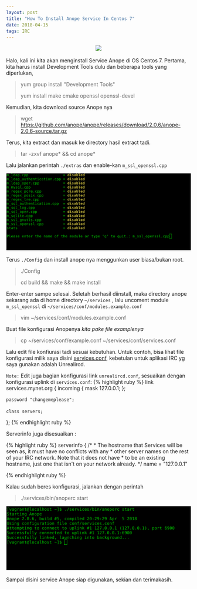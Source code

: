 ```yaml
---
layout: post
title: "How To Install Anope Service In Centos 7"
date: 2018-04-15
tags: IRC
---
```

<div align="center">
    <img src="http://www.anope.org/cpanel/static/logo.png">
</div>

Halo, kali ini kita akan menginstall Service Anope di OS Centos 7.
Pertama, kita harus install Development Tools dulu dan beberapa tools yang diperlukan, 
> yum group install "Development Tools"
> 
> yum install make cmake openssl openssl-devel 

Kemudian, kita download source Anope nya 

> wget https://github.com/anope/anope/releases/download/2.0.6/anope-2.0.6-source.tar.gz

Terus, kita extract dan masuk ke directory hasil extract tadi.
> tar -zxvf anope* && cd anope*

Lalu jalankan perintah `./extras` dan enable-kan `m_ssl_openssl.cpp` 
<div align="center">
    <img src="https://raw.githubusercontent.com/havidzc0de/havidzc0de.github.io/master/assets/images/m_ssl_openssl.cpp.png">
</div>


Terus `./Config` dan install anope nya menggunkan user biasa/bukan root.
> ./Config
> 
> cd build && make && make install

Enter-enter sampe selesai.
Seletah berhasil diinstall, maka directory anope sekarang ada di home directory `~/services` , lalu uncoment module `m_ssl_openssl` di `~/services/conf/modules.example.conf`

> vim ~/services/conf/modules.example.conf

Buat file konfigurasi Anopenya _kita pake file examplenya_
> cp ~/services/conf/example.conf ~/services/conf/services.conf

Lalu edit file konfiurasi tadi sesuai kebutuhan. Untuk contoh, bisa lihat file konfigurasi milik saya disini [services.conf](https://raw.githubusercontent.com/havidzc0de/havidzc0de.github.io/master/assets/files/services.conf), kebetulan untuk aplikasi IRC yg saya gunakan adalah Unrealircd.

``Note:`` Edit juga bagian konfigurasi link `unrealircd.conf`, sesuaikan dengan konfigurasi uplink di `services.conf`:
{% highlight ruby %}
link services.mynet.org
{
    incoming {
        mask 127.0.0.1;
    };

    password "changemeplease";

    class servers;
};
{% endhighlight ruby %}

Serverinfo juga disesuaikan :

{% highlight ruby %}
serverinfo
{
    /*
     * The hostname that Services will be seen as, it must have no conflicts with any
     * other server names on the rest of your IRC network. Note that it does not have
     * to be an existing hostname, just one that isn't on your network already.
     */
    name = "127.0.0.1"

{% endhighlight ruby %}

Kalau sudah beres konfigurasi, jalankan dengan perintah 
> ./services/bin/anoperc start

<div align="center">
    <img src="https://raw.githubusercontent.com/havidzc0de/havidzc0de.github.io/master/assets/images/start.png">
</div>

Sampai disini service Anope siap digunakan, sekian dan terimakasih.






